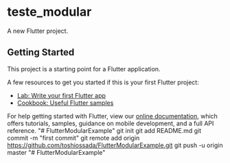 # teste_modular

A new Flutter project.

## Getting Started

This project is a starting point for a Flutter application.

A few resources to get you started if this is your first Flutter project:

- [Lab: Write your first Flutter app](https://flutter.dev/docs/get-started/codelab)
- [Cookbook: Useful Flutter samples](https://flutter.dev/docs/cookbook)

For help getting started with Flutter, view our
[online documentation](https://flutter.dev/docs), which offers tutorials,
samples, guidance on mobile development, and a full API reference.
"# FlutterModularExample"  git init git add README.md git commit -m "first commit" git remote add origin https://github.com/toshiossada/FlutterModularExample.git git push -u origin master
"# FlutterModularExample" 
